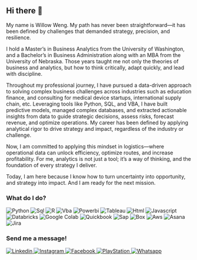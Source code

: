## Hi there 👋

My name is Willow Weng. My path has never been straightforward—it has been defined by challenges that demanded strategy, precision, and resilience.

I hold a Master’s in Business Analytics from the University of Washington, and a Bachelor’s in Business Administration along with an MBA from the University of Nebraska. Those years taught me not only the theories of business and analytics, but how to think critically, adapt quickly, and lead with discipline.

Throughout my professional journey, I have pursued a data-driven approach to solving complex business challenges across industries such as education finance, and consulting for medical device startups, international supply chain, etc. Leveraging tools like Python, SQL, and VBA, I have built predictive models, managed complex databases, and extracted actionable insights from data to guide strategic decisions, assess risks, forecast revenue, and optimize operations. My career has been defined by applying analytical rigor to drive strategy and impact, regardless of the industry or challenge.

Now, I am committed to applying this mindset in logistics—where operational data can unlock efficiency, optimize routes, and increase profitability. For me, analytics is not just a tool; it’s a way of thinking, and the foundation of every strategy I deliver.

Today, I am here because I know how to turn uncertainty into opportunity, and strategy into impact. And I am ready for the next mission.

### What do I do?
![Python](https://img.shields.io/badge/python-%23681752?style=for-the-badge&logo=python&logoColor=white)
![Sql](https://img.shields.io/badge/sql-%23f09191?style=for-the-badge&logo=mysql&logoColor=white)
![R](https://img.shields.io/badge/r-%23106898?style=for-the-badge&logo=r&logoColor=white)
![Vba](https://img.shields.io/badge/vba-%23226b68?style=for-the-badge&logo=google%20sheets&logoColor=white)
![Powerbi](https://custom-icon-badges.demolab.com/badge/PowerBi-%23549688?style=for-the-badge&logo=power-bi&logoColor=white)
![Tableau](https://custom-icon-badges.demolab.com/badge/tableau-%23d75455?style=for-the-badge&logo=tableau&logoColor=white)
![Html](https://img.shields.io/badge/html-%23f97d1c?style=for-the-badge&logo=html5&logoColor=white)
![Javascript](https://img.shields.io/badge/javascript-%23f68c60?style=for-the-badge&logo=javascript&logoColor=white)
![Databricks](https://img.shields.io/badge/Databricks-FF3621?style=for-the-badge&logo=databricks&logoColor=fff)
![Google Colab](https://img.shields.io/badge/Google%20Colab-F9AB00?style=for-the-badge&logo=googlecolab&logoColor=fff)
![Quickbook](https://img.shields.io/badge/quickbooks-%238cc269?style=for-the-badge&logo=quickbooks&logoColor=white)
![Sap](https://img.shields.io/badge/sap-%2311659a?style=for-the-badge&logo=sap&logoColor=white)
![Box](https://img.shields.io/badge/Box-0061D5?style=for-the-badge&logo=box&logoColor=fff)
![Aws](https://custom-icon-badges.demolab.com/badge/AWS-%23FF9900.svg?style=for-the-badge&logo=aws&logoColor=fff)
![Asana](https://img.shields.io/badge/Asana-F06A6A?style=for-the-badge&logo=asana&logoColor=fff)
![Jira](https://img.shields.io/badge/Jira-0052CC?style=for-the-badge&logo=jira&logoColor=fff)

### Send me a message!

<a href="https://www.linkedin.com/in/weihan-weng-026734227">
  <img alt="Linkedin" src="https://custom-icon-badges.demolab.com/badge/LinkedIn-0A66C2?style=for-the-badge&logo=linkedin-white&logoColor=fff" />
</a>
<a href="https://www.instagram.com/willow92weng">
 <img alt="Instagram" src="https://img.shields.io/badge/instagram-%23ed5a65?style=for-the-badge&logo=instagram&logoColor=white" />
</a>
<a href="https://www.facebook.com/weihan.weng.1/">
 <img alt="Facebook" src="https://img.shields.io/badge/facebook-%2366889e?style=for-the-badge&logo=facebook&logoColor=white" />
</a>
<a href="https://profile.playstation.com/mywillow92">
 <img alt="PlayStation" src="https://img.shields.io/badge/playstation-%2312507b?style=for-the-badge&logo=playstation&logoColor=white" />
</a>
<a href="https://wa.me/5312259054">
 <img alt="Whatsapp" src="https://img.shields.io/badge/WhatsApp-25D366?style=for-the-badge&logo=whatsapp&logoColor=white" />
</a>








